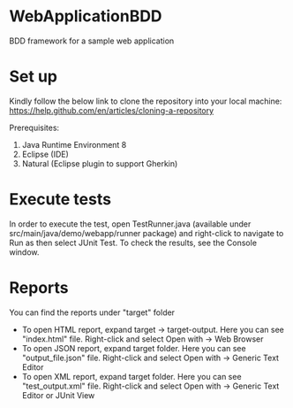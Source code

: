 # WebApplicationBDD
BDD framework for a sample web application

# Set up
Kindly follow the below link to clone the repository into your local machine:
https://help.github.com/en/articles/cloning-a-repository


Prerequisites:
1. Java Runtime Environment 8
2. Eclipse (IDE)
3. Natural (Eclipse plugin to support Gherkin)


# Execute tests
In order to execute the test, open  TestRunner.java (available under src/main/java/demo/webapp/runner package) and right-click to navigate to Run as then select JUnit Test. 
To check the results, see the Console window.

# Reports
You can find the reports under "target" folder
* To open HTML report, expand target -> target-output. Here you can see "index.html" file. Right-click and select Open with -> Web Browser
* To open JSON report, expand target folder. Here you can see "output_file.json" file. Right-click and select Open with -> Generic Text Editor
* To open XML report, expand target folder. Here you can see "test_output.xml" file. Right-click and select Open with -> Generic Text Editor or JUnit View
